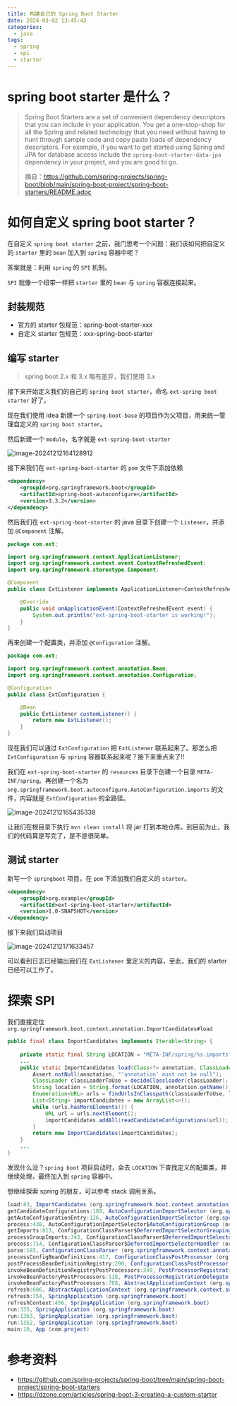 ```yaml
---
title: 构建自己的 Spring Boot Starter
date: 2024-03-02 13:45:43
categories:
  - java
tags:
  - spring
  - spi
  - starter
---
```




# spring boot starter 是什么？

> Spring Boot Starters are a set of convenient dependency descriptors that you can include in your application. You get a one-stop-shop for all the Spring and related technology that you need without having to hunt through sample code and copy paste loads of dependency descriptors. For example, if you want to get started using Spring and JPA for database access include the `spring-boot-starter-data-jpa` dependency in your project, and you are good to go.
>
> 摘自：https://github.com/spring-projects/spring-boot/blob/main/spring-boot-project/spring-boot-starters/README.adoc



# 如何自定义 spring boot starter？

在自定义 `spring boot starter` 之前，我门思考一个问题：我们该如何把自定义的 `starter` 里的 `bean` 加入到 `spring` 容器中呢？

答案就是：利用 `spring` 的 `SPI` 机制。

`SPI` 就像一个纽带一样把 `starter` 里的 `bean` 与 `spring` 容器连接起来。



## 封装规范

- 官方的 starter 包规范：spring-boot-starter-xxx
- 自定义 starter 包规范：xxx-spring-boot-starter



## 编写 starter

> spring boot 2.x 和 3.x 略有差异，我们使用 3.x

接下来开始定义我们的自己的 `spring boot starter`，命名 `ext-spring boot starter` 好了。

现在我们使用 idea 新建一个 `spring-boot-base` 的项目作为父项目，用来统一管理自定义的 `spring boot starter`。

然后新建一个 `module`，名字就是 `ext-spring-boot-starter`

![image-20241212164128912](../../imgs/java/image-20241212164128912.png)

接下来我们在  `ext-spring-boot-starter` 的 `pom` 文件下添加依赖

```xml
<dependency>
    <groupId>org.springframework.boot</groupId>
    <artifactId>spring-boot-autoconfigure</artifactId>
    <version>3.3.2</version>
</dependency>
```

然后我们在  `ext-spring-boot-starter` 的 java 目录下创建一个 `Listener`，并添加 `@Component` 注解。

```java
package com.ext;

import org.springframework.context.ApplicationListener;
import org.springframework.context.event.ContextRefreshedEvent;
import org.springframework.stereotype.Component;

@Component
public class ExtListener implements ApplicationListener<ContextRefreshedEvent> {

    @Override
    public void onApplicationEvent(ContextRefreshedEvent event) {
        System.out.println("ext-spring-boot-starter is working!");
    }
}
```

再来创建一个配置类，并添加 `@Configuration` 注解。

```java
package com.ext;

import org.springframework.context.annotation.Bean;
import org.springframework.context.annotation.Configuration;

@Configuration
public class ExtConfiguration {

	@Bean
	public ExtListener customListener() {
		return new ExtListener();
	}
}
```

现在我们可以通过 `ExtConfiguration` 把 `ExtListener` 联系起来了。那怎么把 `ExtConfiguration` 与 `spring` 容器联系起来呢？接下来重点来了!!

我们在  `ext-spring-boot-starter` 的 `resources` 目录下创建一个目录 `META-INF/spring`。再创建一个名为 `org.springframework.boot.autoconfigure.AutoConfiguration.imports` 的文件，内容就是 `ExtConfiguration` 的全路径。

![image-20241212165435338](../../imgs/java/image-20241212165435338.png)

让我们在根目录下执行 `mvn clean install` 将 jar 打到本地仓库。到目前为止，我们的代码算是写完了，是不是很简单。

## 测试 starter

新写一个 `springboot` 项目，在 `pom` 下添加我们自定义的 `starter`。

```xml
<dependency>
    <groupId>org.example</groupId>
    <artifactId>ext-spring-boot-starter</artifactId>
    <version>1.0-SNAPSHOT</version>
</dependency>
```

接下来我们启动项目

![image-20241212171633457](../../imgs/java/image-20241212171633457.png)

可以看到日志已经输出我们在 `ExtListener` 里定义的内容，至此，我们的 starter 已经可以工作了。

# 探索 SPI

我们直接定位 `org.springframework.boot.context.annotation.ImportCandidates#load`

```java
public final class ImportCandidates implements Iterable<String> {
  
    private static final String LOCATION = "META-INF/spring/%s.imports";
    ...
    public static ImportCandidates load(Class<?> annotation, ClassLoader classLoader) {
        Assert.notNull(annotation, "'annotation' must not be null");
        ClassLoader classLoaderToUse = decideClassloader(classLoader);
        String location = String.format(LOCATION, annotation.getName());
        Enumeration<URL> urls = findUrlsInClasspath(classLoaderToUse, location);
        List<String> importCandidates = new ArrayList<>();
        while (urls.hasMoreElements()) {
            URL url = urls.nextElement();
            importCandidates.addAll(readCandidateConfigurations(url));
        }
        return new ImportCandidates(importCandidates);
    }
    ...
}
```

发现什么没？`spring boot` 项目启动时，会去 `LOCATION` 下查找定义的配置类，并继续处理，最终加入到 `spring` 容器中。



想继续探索 spring 的朋友，可以参考 stack 调用关系。

```java
load:83, ImportCandidates (org.springframework.boot.context.annotation)
getCandidateConfigurations:180, AutoConfigurationImportSelector (org.springframework.boot.autoconfigure)
getAutoConfigurationEntry:126, AutoConfigurationImportSelector (org.springframework.boot.autoconfigure)
process:430, AutoConfigurationImportSelector$AutoConfigurationGroup (org.springframework.boot.autoconfigure)
getImports:813, ConfigurationClassParser$DeferredImportSelectorGrouping (org.springframework.context.annotation)
processGroupImports:743, ConfigurationClassParser$DeferredImportSelectorGroupingHandler (org.springframework.context.annotation)
process:714, ConfigurationClassParser$DeferredImportSelectorHandler (org.springframework.context.annotation)
parse:183, ConfigurationClassParser (org.springframework.context.annotation)
processConfigBeanDefinitions:417, ConfigurationClassPostProcessor (org.springframework.context.annotation)
postProcessBeanDefinitionRegistry:290, ConfigurationClassPostProcessor (org.springframework.context.annotation)
invokeBeanDefinitionRegistryPostProcessors:349, PostProcessorRegistrationDelegate (org.springframework.context.support)
invokeBeanFactoryPostProcessors:118, PostProcessorRegistrationDelegate (org.springframework.context.support)
invokeBeanFactoryPostProcessors:788, AbstractApplicationContext (org.springframework.context.support)
refresh:606, AbstractApplicationContext (org.springframework.context.support)
refresh:754, SpringApplication (org.springframework.boot)
refreshContext:456, SpringApplication (org.springframework.boot)
run:335, SpringApplication (org.springframework.boot)
run:1363, SpringApplication (org.springframework.boot)
run:1352, SpringApplication (org.springframework.boot)
main:10, App (com.project)
```



# 参考资料

- https://github.com/spring-projects/spring-boot/tree/main/spring-boot-project/spring-boot-starters
- https://dzone.com/articles/spring-boot-3-creating-a-custom-starter


